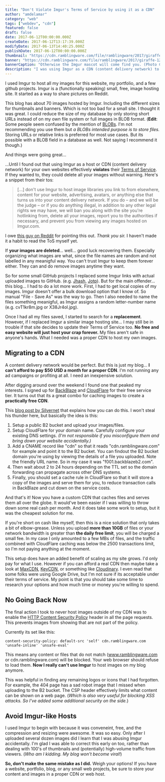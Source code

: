 ```yaml
---
title: "Don't Violate Imgur's Terms of Service by using it as a CDN"
author: "amdelamar"
category: "web"
tags: ["webdev", "cdn"]
featured: false
draft: false
date: 2017-06-12T00:00:00.000Z
createDate: 2017-06-12T13:17:39.000Z
modifyDate: 2017-06-13T14:40:25.000Z
publishDate: 2017-06-12T00:00:00.000Z
thumbnail: "https://cdn.ramblingware.com/file/ramblingware/2017/giraffe-640.jpg"
banner: "https://cdn.ramblingware.com/file/ramblingware/2017/giraffe-1240.jpg"
bannerCaption: "Otherwise the Imgur mascot will come find you. (Photo Credit: GregMontani)"
description: "I was using Imgur as a CDN (content delivery network) to host all my images for my websites. Don't make the same mistake I did!"
---
```


I used Imgur to host all my images for this website, my portfolio, and a few github projects. Imgur is a (functionally speaking) small, free, image hosting site. It started as a way to share pictures on Reddit.

This blog has about 70 images hosted by Imgur. Including the different sizes for thumbnails and banners. Which is not too bad for a small site. I thought it was great. I could reduce the size of my database by only storing short URLs instead of on my own file system or full images in BLOB format. (**Edit**: Some people seem confused by the mention of [BLOBs](https://en.wikipedia.org/wiki/Binary_large_object). I'm not recommending you use them but _a BLOBs intended purpose _is_ to store files._ Storing URLs or relative links is preferred for most use cases. But its possible with a BLOB field in a database as well. Not saying I recommend it though.)

And things were going great...

...Until I found out that using Imgur as a host or CDN (content delivery network) for your own websites effectively **violates** their [Terms of Service](https://imgur.com/tos). If they wanted to, they could delete all your images without warning. Here's a snippet from their tos:

> [...] don't use Imgur to host image libraries you link to from elsewhere, content for your website, advertising, avatars, or anything else that turns us into your content delivery network. If you do – and we will be the judge – or if you do anything illegal, in addition to any other legal rights we may have, we will ban you along with the site you're hotlinking from, delete all your images, report you to the authorities if necessary, and prevent you from viewing any images hosted on Imgur.com.

I owe [this guy on Reddit](https://www.reddit.com/r/webdev/comments/2qhf7z/is_there_any_reason_not_to_use_imgur_as_a_host/) for pointing this out. _Thank you sir._ I haven't made it a habit to read the ToS myself yet.

If **your images are deleted**... well... good luck recovering them. Especially organizing what images are what, since the file names are random and not labelled in any meanigful way. You can't trust Imgur to keep them forever either. They can and do remove images anytime they want.

So for some small GitHub projects I replaced some Imgur links with actual uploaded images to GitHub. (e.g. [Jhash](https://amdelamar.com/jhash/), [Jotp](https://amdelamar.com/jotp/)). But for the main offender... this blog... I had to do a lot more work. First, I had to get local copies of my images. Imgur doesn't offer a bulk download option that I know of. So manual "File - Save As" was the way to go. Then I also needed to name the files something meanigful, as Imgur assigns a random letter-number name (e.g. cvT1kr8m.jpg or X38Jr4ol.jpg).

Once I had all my files saved, I started to search for a **replacement**. However, if I replaced Imgur a similar image hosting site... I may still be in trouble if that site decides to update their Terms of Service too. **No free and easy website will just host your crap forever.** My files aren't safe in anyone's hands. What I needed was a proper CDN to host my own images.

## Migrating to a CDN

A content delivery network would be perfect. But this is just my blog... **I can't afford to pay $50 USD a month for a proper CDN**. I'm not running any ad campaigns or profiting at all. I need an inexpensive solution.

After digging around over the weekend I found one that peaked my interests. I signed up for [BackBlaze](https://secure.backblaze.com/b2_buckets.htm) and [CloudFlare](https://www.cloudflare.com/) for their free service tier. It turns out that its a great combo for caching images to create a **practically free CDN**.

This [blog post by Silvernet](https://silversuit.net/blog/2016/04/how-to-set-up-a-practically-free-cdn/) that explains how you can do this. I won't steal his thunder here, but basically the idea is this:

1. Setup a public B2 bucket and upload your images/files.
2. Setup CloudFlare for your domain name. Carefully configure your existing DNS settings. _(I'm not responsible if you misconfigure them and bring down your website accidentally.)_
3. Add a CNAME record like "cdn" so that it reads "cdn.ramblingware.com" for example and point it to the B2 bucket. You can findout the B2 bucket domain you're using by viewing the details of a file you uploaded. Note the friendly URL name. So in my case it was "f001.backblazeb2.com".
4. Then wait about 2 to 24 hours depending on the TTL set so the domain forwarding can propagate across other DNS systems.
5. Finally, you should set a cache rule in CloudFlare so that it will store a copy of the images and serve them for you, to reduce transaction calls in BackBlaze and cut down on the service costs.

And that's it! Now you have a custom CDN that caches files and serves them all over the globe. It would've been easier if I was willing to throw down some real cash per month. And it does take some work to setup, but it was the cheapest solution for me.

If you're short on cash like myself, then this is a nice solution that only takes a bit of elbow-grease. Unless you upload **more than 10GB** of files or your network bandwidth is greater than **the daily free limit**, you will be charged a small fee. In my case I only amounted to a few MBs of files, and the traffic combined with CloudFlare caching was below the 2500 transactions limit, so I'm not paying anything at the moment.

This setup does have an added benefit of scaling as my site grows. I'd only pay for what I use. However if you can afford a real CDN then maybe take a look at [MaxCDN](https://www.maxcdn.com/), [KeyCDN](https://www.keycdn.com/), or something like [Cloudinary](http://cloudinary.com/). I even read that some folks were using Google Drive, but I'm not sure if its acceptable under their terms of service. My point is that you should take some time to research your options and how much time or money you're willing to spend.

## No Going Back Now

The final action I took to never host images outside of my CDN was to enable the [HTTP Content Security Policy](https://content-security-policy.com/) header in all the page requests. This prevents images from showing that are not part of the policy.

Currently its set like this:

    content-security-policy: default-src 'self' cdn.ramblingware.com 'unsafe-inline' 'unsafe-eval'

This means any content or files that do not match (www.ramblingware.com or cdn.ramblingware.com) will be blocked. Your web browser should refuse to load them. **Now I really can't use Imgur** to host images on my blog anymore.

This was helpful in finding any remaining logos or icons that I had forgotten. For example, the 404 page has a sad robot image that I missed when uploading to the B2 bucket. The CSP header effectively limits what content can be shown on a web page. (_Which is also very useful for blocking XSS attacks. So I've added some additional security on the side._)

## Avoid Imgur-like Hosts

I used Imgur to begin with because it was conveneint, free, and the compression and resizing were awesome. It was so easy. Only after I uploaded several dozen images did I learn that I was abusing Imgur accidentally. I'm glad I was able to correct this early on too, rather than dealing with 100's of thumbnails and (potentially) high-volume traffic from viewers. (_Who am I kidding. My blog won't become viral!_)

**So, don't make the same mistake as I did.** Weigh your options! If you have a website, portfolio, blog, or any small web projects, be sure to store your content and images in a proper CDN or web host.
